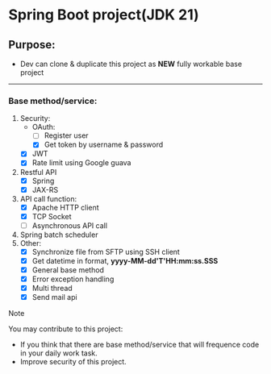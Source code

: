 # Spring Boot project(JDK 21)
## Purpose:
  - Dev can clone & duplicate this project as **NEW** fully workable base project
****
### Base method/service: 
  1. Security:
     - OAuth:
       - [ ] Register user
       - [x] Get token by username & password
     - [x] JWT
     - [x] Rate limit using Google guava
  3. Restful API
     - [x] Spring
     - [x] JAX-RS
  4. API call function:
     - [x] Apache HTTP client
     - [x] TCP Socket
     - [ ] Asynchronous API call
  5. Spring batch scheduler
  6. Other:
     - [x] Synchronize file from SFTP using SSH client
     - [x] Get datetime in format, **yyyy-MM-dd'T'HH:mm:ss.SSS**
     - [x] General base method
     - [x] Error exception handling
     - [x] Multi thread
     - [x] Send mail api  
> [!NOTE]
> You may contribute to this project:
> - If you think that there are base method/service that will frequence code in your daily work task.
> - Improve security of this project.

